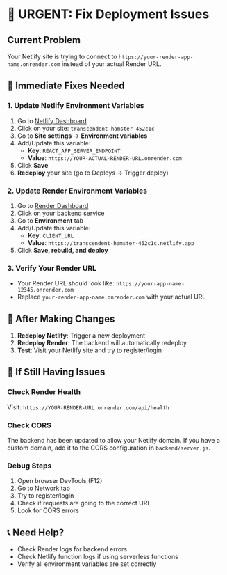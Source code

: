 # 🚨 URGENT: Fix Deployment Issues

## Current Problem
Your Netlify site is trying to connect to `https://your-render-app-name.onrender.com` instead of your actual Render URL.

## 🔧 Immediate Fixes Needed

### 1. Update Netlify Environment Variables
1. Go to [Netlify Dashboard](https://app.netlify.com/)
2. Click on your site: `transcendent-hamster-452c1c`
3. Go to **Site settings** → **Environment variables**
4. Add/Update this variable:
   - **Key**: `REACT_APP_SERVER_ENDPOINT`
   - **Value**: `https://YOUR-ACTUAL-RENDER-URL.onrender.com`
5. Click **Save**
6. **Redeploy** your site (go to Deploys → Trigger deploy)

### 2. Update Render Environment Variables
1. Go to [Render Dashboard](https://dashboard.render.com/)
2. Click on your backend service
3. Go to **Environment** tab
4. Add/Update this variable:
   - **Key**: `CLIENT_URL`
   - **Value**: `https://transcendent-hamster-452c1c.netlify.app`
5. Click **Save, rebuild, and deploy**

### 3. Verify Your Render URL
- Your Render URL should look like: `https://your-app-name-12345.onrender.com`
- Replace `your-render-app-name.onrender.com` with your actual URL

## 🔄 After Making Changes

1. **Redeploy Netlify**: Trigger a new deployment
2. **Redeploy Render**: The backend will automatically redeploy
3. **Test**: Visit your Netlify site and try to register/login

## 🐛 If Still Having Issues

### Check Render Health
Visit: `https://YOUR-RENDER-URL.onrender.com/api/health`

### Check CORS
The backend has been updated to allow your Netlify domain. If you have a custom domain, add it to the CORS configuration in `backend/server.js`.

### Debug Steps
1. Open browser DevTools (F12)
2. Go to Network tab
3. Try to register/login
4. Check if requests are going to the correct URL
5. Look for CORS errors

## 📞 Need Help?
- Check Render logs for backend errors
- Check Netlify function logs if using serverless functions
- Verify all environment variables are set correctly 